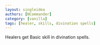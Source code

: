 ```yaml
---
layout: singleidea
authors: [NCommander]
category: [vanilla]
tags: [healer, skills, divination spells]
---
```

Healers get Basic skill in divination spells.

